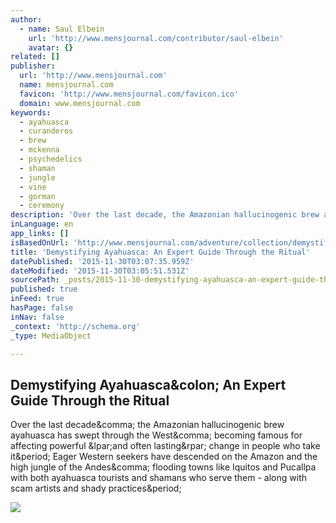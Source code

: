 ```yaml
---
author:
  - name: Saul Elbein
    url: 'http://www.mensjournal.com/contributor/saul-elbein'
    avatar: {}
related: []
publisher:
  url: 'http://www.mensjournal.com'
  name: mensjournal.com
  favicon: 'http://www.mensjournal.com/favicon.ico'
  domain: www.mensjournal.com
keywords:
  - ayahuasca
  - curanderos
  - brew
  - mckenna
  - psychedelics
  - shaman
  - jungle
  - vine
  - gorman
  - ceremony
description: 'Over the last decade, the Amazonian hallucinogenic brew ayahuasca has swept through the West, becoming famous for affecting powerful (and often lasting) change in people who take it. Eager Western seekers have descended on the Amazon and the high jungle of the Andes, flooding towns like Iquitos and Pucallpa with both ayahuasca tourists and shamans who serve them - along with scam artists and shady practices.'
inLanguage: en
app_links: []
isBasedOnUrl: 'http://www.mensjournal.com/adventure/collection/demystifying-ayahuasca-an-expert-guide-through-the-ritual-20151015'
title: 'Demystifying Ayahuasca: An Expert Guide Through the Ritual'
datePublished: '2015-11-30T03:07:35.959Z'
dateModified: '2015-11-30T03:05:51.531Z'
sourcePath: _posts/2015-11-30-demystifying-ayahuasca-an-expert-guide-through-the-ritual.md
published: true
inFeed: true
hasPage: false
inNav: false
_context: 'http://schema.org'
_type: MediaObject

---
```

<article style=""><h1>Demystifying Ayahuasca&amp;colon; An Expert Guide Through the Ritual</h1><p>Over the last decade&amp;comma; the Amazonian hallucinogenic brew ayahuasca has swept through the West&amp;comma; becoming famous for affecting powerful &amp;lpar;and often lasting&amp;rpar; change in people who take it&amp;period; Eager Western seekers have descended on the Amazon and the high jungle of the Andes&amp;comma; flooding towns like Iquitos and Pucallpa with both ayahuasca tourists and shamans who serve them - along with scam artists and shady practices&amp;period;</p><img src="http://assets-s3.mensjournal.com/img/essential/ayahauscas-woes/618_348_ayahauscas-woes.jpg" /></article>